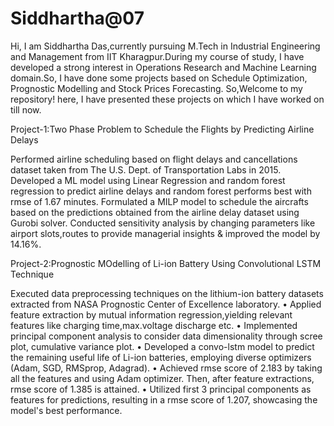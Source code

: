 # Siddhartha@07
Hi, I am Siddhartha Das,currently pursuing M.Tech in Industrial Engineering and Management from IIT Kharagpur.During my course of study, I have developed a strong interest in Operations Research and Machine Learning domain.So, I have done some projects based on Schedule Optimization, Prognostic Modelling and Stock Prices Forecasting.
So,Welcome to my repository! here, I have presented these projects on which I have worked on till now.

Project-1:Two Phase Problem to Schedule the Flights by Predicting Airline Delays

Performed airline scheduling based on flight delays and cancellations dataset taken from The U.S. Dept. of Transportation Labs in 2015. 
Developed a ML model using Linear Regression and random forest regression to predict airline delays and random forest performs best with rmse of 1.67 minutes. 
Formulated a MILP model to schedule the aircrafts based on the predictions obtained from the airline delay dataset using Gurobi solver. 
Conducted sensitivity analysis by changing parameters like airport slots,routes to provide managerial insights & improved the model by 14.16%.

Project-2:Prognostic MOdelling of Li-ion Battery Using Convolutional LSTM Technique

Executed data preprocessing techniques on the lithium-ion battery datasets extracted from NASA Prognostic Center of Excellence laboratory. • Applied feature extraction by mutual information regression,yielding relevant features like charging time,max.voltage discharge etc. • Implemented principal component analysis to consider data dimensionality through scree plot, cumulative variance plot. • Developed a convo-lstm model to predict the remaining useful life of Li-ion batteries, employing diverse optimizers (Adam, SGD, RMSprop, Adagrad). • Achieved rmse score of 2.183 by taking all the features and using Adam optimizer. Then, after feature extractions, rmse score of 1.385 is attained. • Utilized first 3 principal components as features for predictions, resulting in a rmse score of 1.207, showcasing the model's best performance.
